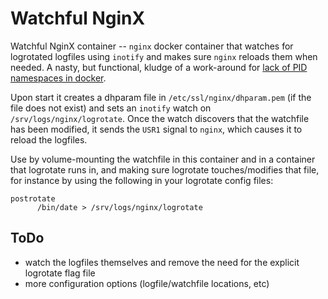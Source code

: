 # Watchful NginX

Watchful NginX container -- `nginx` docker container that watches for logrotated logfiles using `inotify` and makes sure `nginx` reloads them when needed. A nasty, but functional, kludge of a work-around for [lack of PID namespaces in docker](https://github.com/docker/docker/issues/10163).

Upon start it creates a dhparam file in `/etc/ssl/nginx/dhparam.pem` (if the file does not exist) and sets an `inotify` watch on `/srv/logs/nginx/logrotate`. Once the watch discovers that the watchfile has been modified, it sends the `USR1` signal to `nginx`, which causes it to reload the logfiles.

Use by volume-mounting the watchfile in this container and in a container that logrotate runs in, and making sure logrotate touches/modifies that file, for instance by using the following in your logrotate config files:

```
postrotate
      /bin/date > /srv/logs/nginx/logrotate
```

## ToDo

 - watch the logfiles themselves and remove the need for the explicit logrotate flag file
 - more configuration options (logfile/watchfile locations, etc)

